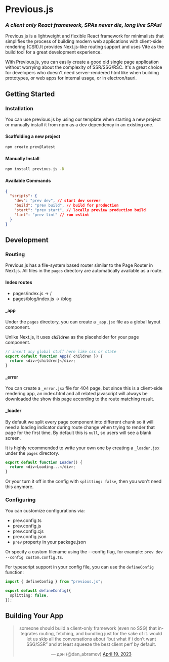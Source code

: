 # Previous.js

### _A client only React framework, SPAs never die, long live SPAs!_

Previous.js is a lightweight and flexible React framework for minimalists that simplifies the process of building modern web applications with client-side rendering (CSR).It provides Next.js-like routing support and uses Vite as the build tool for a great development experience.

With Previous.js, you can easily create a good old single page application without worrying about the complexity of SSR/SSG/RSC. It's a great choice for developers who doesn't need server-rendered html like when building prototypes, or web apps for internal usage, or in electron/tauri.

## Getting Started

### Installation

You can use previous.js by using our template when starting a new project or manually install it from npm as a dev dependency in an existing one.

#### Scaffolding a new project

```sh
npm create prev@latest
```

#### Manually Install

```sh
npm install previous.js -D
```

#### Available Commands

```json
{
  "scripts": {
    "dev": "prev dev", // start dev server
    "build": "prev build", // build for production
    "start": "prev start", // locally preview production build
    "lint": "prev lint" // run eslint
  }
}
```

## Development

### Routing

Previous.js has a file-system based router similar to the Page Router in Next.js. All files in the `pages` directory are automatically available as a route.

#### Index routes

- pages/index.js → /
- pages/blog/index.js → /blog

#### \_app

Under the `pages` directory, you can create a `_app.jsx` file as a global layout component.

Unlike Next.js, it uses **`children`** as the placeholder for your page component.

```js
// insert any global stuff here like css or state
export default function App({ children }) {
  return <div>{children}</div>;
}
```

#### \_error

You can create a `_error.jsx` file for 404 page, but since this is a client-side rendering app, an index.html and all related javascript will always be downloaded the show this page according to the route matching result.

#### \_loader

By default we split every page component into different chunk so it will need a loading indicator during route change when trying to render that page for the first time. By default this is `null`, so users will see a blank screen.

It is highly recommended to write your own one by creating a `_loader.jsx` under the `pages` directory.

```js
export default function Loader() {
  return <div>Loading...</div>;
}
```

Or your turn it off in the config with `splitting: false`, then you won't need this anymore.

### Configuring

You can customize configurations via:

- prev.config.ts
- prev.config.js
- prev.config.cjs
- prev.config.json
- `prev` property in your package.json

Or specify a custom filename using the --config flag, for example: `prev dev --config custom.config.ts`.

For typescript support in your config file, you can use the `defineConfig` function:

```ts
import { defineConfig } from "previous.js";

export default defineConfig({
  splitting: false,
});
```

## Building Your App

<center>
<blockquote class="twitter-tweet"><p lang="en" dir="ltr">someone should build a client-only framework (even no SSG) that integrates routing, fetching, and bundling just for the sake of it. would let us skip all the conversations about “but what if i don’t want SSG/SSR” and at least squeeze the best client perf by default.</p>&mdash; дэн (@dan_abramov) <a href="https://twitter.com/dan_abramov/status/1648733537741176852?ref_src=twsrc%5Etfw">April 19, 2023</a></blockquote> <script async src="https://platform.twitter.com/widgets.js" charset="utf-8"></script>
</center>
